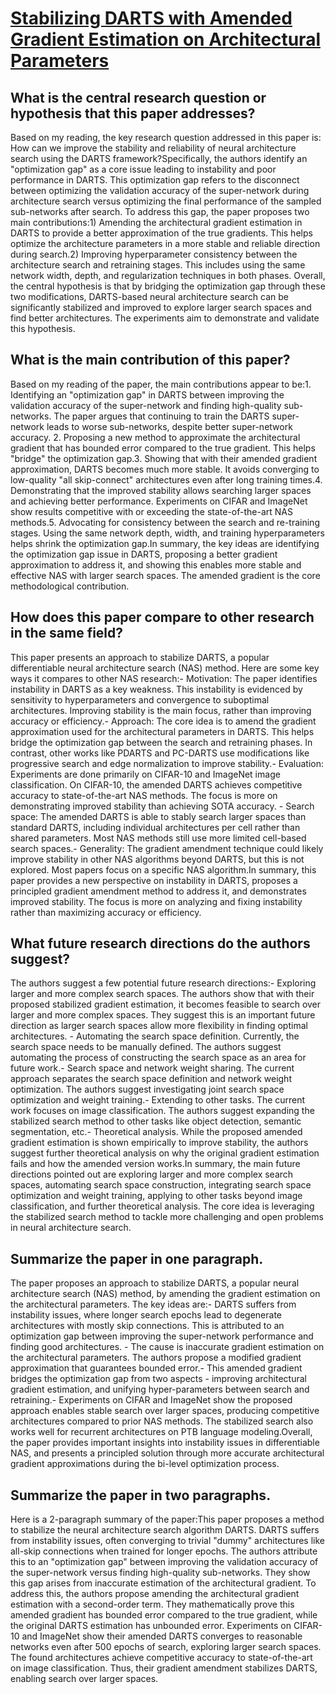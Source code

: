 # [Stabilizing DARTS with Amended Gradient Estimation on Architectural   Parameters](https://arxiv.org/abs/1910.11831)

## What is the central research question or hypothesis that this paper addresses?

Based on my reading, the key research question addressed in this paper is: How can we improve the stability and reliability of neural architecture search using the DARTS framework?Specifically, the authors identify an "optimization gap" as a core issue leading to instability and poor performance in DARTS. This optimization gap refers to the disconnect between optimizing the validation accuracy of the super-network during architecture search versus optimizing the final performance of the sampled sub-networks after search. To address this gap, the paper proposes two main contributions:1) Amending the architectural gradient estimation in DARTS to provide a better approximation of the true gradients. This helps optimize the architecture parameters in a more stable and reliable direction during search.2) Improving hyperparameter consistency between the architecture search and retraining stages. This includes using the same network width, depth, and regularization techniques in both phases. Overall, the central hypothesis is that by bridging the optimization gap through these two modifications, DARTS-based neural architecture search can be significantly stabilized and improved to explore larger search spaces and find better architectures. The experiments aim to demonstrate and validate this hypothesis.


## What is the main contribution of this paper?

Based on my reading of the paper, the main contributions appear to be:1. Identifying an "optimization gap" in DARTS between improving the validation accuracy of the super-network and finding high-quality sub-networks. The paper argues that continuing to train the DARTS super-network leads to worse sub-networks, despite better super-network accuracy. 2. Proposing a new method to approximate the architectural gradient that has bounded error compared to the true gradient. This helps "bridge" the optimization gap.3. Showing that with their amended gradient approximation, DARTS becomes much more stable. It avoids converging to low-quality "all skip-connect" architectures even after long training times.4. Demonstrating that the improved stability allows searching larger spaces and achieving better performance. Experiments on CIFAR and ImageNet show results competitive with or exceeding the state-of-the-art NAS methods.5. Advocating for consistency between the search and re-training stages. Using the same network depth, width, and training hyperparameters helps shrink the optimization gap.In summary, the key ideas are identifying the optimization gap issue in DARTS, proposing a better gradient approximation to address it, and showing this enables more stable and effective NAS with larger search spaces. The amended gradient is the core methodological contribution.


## How does this paper compare to other research in the same field?

This paper presents an approach to stabilize DARTS, a popular differentiable neural architecture search (NAS) method. Here are some key ways it compares to other NAS research:- Motivation: The paper identifies instability in DARTS as a key weakness. This instability is evidenced by sensitivity to hyperparameters and convergence to suboptimal architectures. Improving stability is the main focus, rather than improving accuracy or efficiency.- Approach: The core idea is to amend the gradient approximation used for the architectural parameters in DARTS. This helps bridge the optimization gap between the search and retraining phases. In contrast, other works like PDARTS and PC-DARTS use modifications like progressive search and edge normalization to improve stability.- Evaluation: Experiments are done primarily on CIFAR-10 and ImageNet image classification. On CIFAR-10, the amended DARTS achieves competitive accuracy to state-of-the-art NAS methods. The focus is more on demonstrating improved stability than achieving SOTA accuracy. - Search space: The amended DARTS is able to stably search larger spaces than standard DARTS, including individual architectures per cell rather than shared parameters. Most NAS methods still use more limited cell-based search spaces.- Generality: The gradient amendment technique could likely improve stability in other NAS algorithms beyond DARTS, but this is not explored. Most papers focus on a specific NAS algorithm.In summary, this paper provides a new perspective on instability in DARTS, proposes a principled gradient amendment method to address it, and demonstrates improved stability. The focus is more on analyzing and fixing instability rather than maximizing accuracy or efficiency.


## What future research directions do the authors suggest?

The authors suggest a few potential future research directions:- Exploring larger and more complex search spaces. The authors show that with their proposed stabilized gradient estimation, it becomes feasible to search over larger and more complex spaces. They suggest this is an important future direction as larger search spaces allow more flexibility in finding optimal architectures. - Automating the search space definition. Currently, the search space needs to be manually defined. The authors suggest automating the process of constructing the search space as an area for future work.- Search space and network weight sharing. The current approach separates the search space definition and network weight optimization. The authors suggest investigating joint search space optimization and weight training.- Extending to other tasks. The current work focuses on image classification. The authors suggest expanding the stabilized search method to other tasks like object detection, semantic segmentation, etc.- Theoretical analysis. While the proposed amended gradient estimation is shown empirically to improve stability, the authors suggest further theoretical analysis on why the original gradient estimation fails and how the amended version works.In summary, the main future directions pointed out are exploring larger and more complex search spaces, automating search space construction, integrating search space optimization and weight training, applying to other tasks beyond image classification, and further theoretical analysis. The core idea is leveraging the stabilized search method to tackle more challenging and open problems in neural architecture search.


## Summarize the paper in one paragraph.

The paper proposes an approach to stabilize DARTS, a popular neural architecture search (NAS) method, by amending the gradient estimation on the architectural parameters. The key ideas are:- DARTS suffers from instability issues, where longer search epochs lead to degenerate architectures with mostly skip connections. This is attributed to an optimization gap between improving the super-network performance and finding good architectures. - The cause is inaccurate gradient estimation on the architectural parameters. The authors propose a modified gradient approximation that guarantees bounded error.- This amended gradient bridges the optimization gap from two aspects - improving architectural gradient estimation, and unifying hyper-parameters between search and retraining.- Experiments on CIFAR and ImageNet show the proposed approach enables stable search over larger spaces, producing competitive architectures compared to prior NAS methods. The stabilized search also works well for recurrent architectures on PTB language modeling.Overall, the paper provides important insights into instability issues in differentiable NAS, and presents a principled solution through more accurate architectural gradient approximations during the bi-level optimization process.


## Summarize the paper in two paragraphs.

Here is a 2-paragraph summary of the paper:This paper proposes a method to stabilize the neural architecture search algorithm DARTS. DARTS suffers from instability issues, often converging to trivial "dummy" architectures like all-skip connections when trained for longer epochs. The authors attribute this to an "optimization gap" between improving the validation accuracy of the super-network versus finding high-quality sub-networks. They show this gap arises from inaccurate estimation of the architectural gradient. To address this, the authors propose amending the architectural gradient estimation with a second-order term. They mathematically prove this amended gradient has bounded error compared to the true gradient, while the original DARTS estimation has unbounded error. Experiments on CIFAR-10 and ImageNet show their amended DARTS converges to reasonable networks even after 500 epochs of search, exploring larger search spaces. The found architectures achieve competitive accuracy to state-of-the-art on image classification. Thus, their gradient amendment stabilizes DARTS, enabling search over larger spaces.
